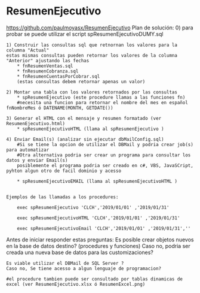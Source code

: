 # ResumenEjecutivo
https://github.com/paulmoyasx/ResumenEjecutivo
Plan de solución:
    0) para probar se puede utilizar el script spResumenEjecutivoDUMY.sql

    1) Construir las consultas sql que retnornan los valores para la columna "Actual"
    estas mismas consultas pueden retornar los valores de la columna "Anterior" ajustando las fechas
        * fnResumenVentas.sql
        * fnResumenCobranza.sql
        * fnResumenCuentasPorCobrar.sql
        (estas consultas debem retornar apenas un valor)

    2) Montar una tabla con los valores retornados por las consultas
        * spResumenEjecutivo (este procedure llamas a las funciones fn)
        #necesita una funcion para retornar el nombre del mes en español fnNombreMes ó DATENAME(MONTH, GETDATE())

    3) Generar el HTML con el mensaje y resumen formatado (ver ResumenEjecutivo.html)
        * spResumenEjecutivoHTML (llama al spResumenEjecutivo )

    4) Enviar Email(s) (analizar sin ejecutar dbMailConfig.sql)
        #Si se tiene la opcion de utilizar el DBMail y podria crear job(s) para automatizar
        #Otra alternativa podria ser crear un programa para consultar los datos y enviar Email(s)
        posiblemente el programa podria ser creado en c#, VBS, JavaSCript, pyhton algun otro de facil dominio y acesso

        * spResumenEjecutivoEMAIL (llama al spResumenEjecutivoHTML )

    
    Ejemplos de las llamadas a los procedures:
    
        exec spResumenEjecutivo 'CLCH','2019/01/01' ,'2019/01/31'            

        exec spResumenEjecutivoHTML 'CLCH','2019/01/01' ,'2019/01/31'            
        
        exec spResumenEjecutivoEmail 'CLCH','2019/01/01' ,'2019/01/31',''

Antes de iniciar responder estas preguntas:
    Es posible crear objetos nuevos en la base de datos destino? (procedures y funciones)
    Caso no, podria ser creada una nueva base de datos para las customizaciones?
        
    Es viable utilizar el DBMail de SQL Server ?
    Caso no, Se tiene acesso a algun lenguaje de programacion?

    #el procedure tambien puede ser consultado por tablas dinamicas de excel (ver ResumenEjecutivo.xlsx ó ResumenExcel.png)



